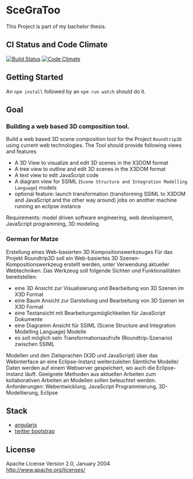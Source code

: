 # SceGraToo

This Project is part of my bachelor thesis.

## CI Status and Code Climate
[![Build Status](https://travis-ci.org/despairblue/scegratoo3.png?branch=master)](https://travis-ci.org/despairblue/scegratoo3) [![Code Climate](https://codeclimate.com/github/despairblue/scegratoo3.png)](https://codeclimate.com/github/despairblue/scegratoo3)

## Getting Started
An `npm install` followed by an `npm run watch` should do it.

## Goal

### Building a web based 3D composition tool.

Build a web based 3D scene composition tool for the Project `Roundtrip3D` using current web technologies.
The Tool should provide following views and features
- A 3D View to visualize and edit 3D scenes in the X3DOM format
- A tree view to outline and edit 3D scenes in the X3DOM format
- A text view to edit JavaScript code
- A diagram view for SSIML (`Scene Structure and Integration Modelling Language`) models
- optional feature: launch transformation (transforming SSIML to X3DOM and JavaScript and the other way around) jobs on another machine running an eclipse instance

Requirements: model driven software engineering, web development, JavaScript programming, 3D modeling

### German for Matze

Erstellung eines Web-basierten 3D Kompositionswerkzeuges
Für das Projekt Roundtrip3D soll ein Web-basiertes 3D Szenen-Kompositionswerkzeug erstellt
werden, unter Verwendung aktueller Webtechniken.
Das Werkzeug soll folgende Sichten und Funktionalitäten bereitstellen:

- eine 3D Ansicht zur Visualisierung und Bearbeitung von 3D Szenen im X3D Format
- eine Baum Ansicht zur Darstellung und Bearbeitung von 3D Szenen im X3D Format
- eine Textansicht mit Bearbeitungsmöglichkeiten für JavaScript Dokumente
- eine Diagramm Ansicht für SSIML (Scene Structure and Integration Modelling Language)
Modelle
- es soll möglich sein Transformationsaufrufe (Roundtrip-Szenario) zwischen SSIML

Modellen und den Zielsprachen (X3D und JavaScript) über das Webinterface an eine
Eclipse-Instanz weiterzuleiten
Sämtliche Modelle/ Daten werden auf einem Webserver gespeichert, wo auch die Eclipse-Instanz
läuft.
Geeignete Methoden aus aktuellen Arbeiten zum kollaborativen Arbeiten an Modellen sollen
beleuchtet werden.
Anforderungen: Webentwicklung, JavaScript Programmierung, 3D-Modellierung, Eclipse

## Stack
- [angularjs](http://angularjs.org/)
- [twitter bootstrap](http://getbootstrap.com/)

## License
Apache License
Version 2.0, January 2004
http://www.apache.org/licenses/
